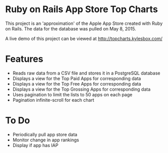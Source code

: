 # Ruby on Rails App Store Top Charts

This project is an 'approximation' of the Apple App Store created with Ruby on Rails. 
The data for the database was pulled on May 8, 2015.

A live demo of this project can be viewed at http://topcharts.kylesbox.com/

# Features
- Reads raw data from a CSV file and stores it in a PostgreSQL database
- Displays a view for the Top Paid Apps for corresponding data
- Displays a view for the Top Free Apps for corresponding data
- Displays a view for the Top Grossing Apps for corresponding data
- Uses pagination to limit the lists to 50 apps on each page
- Pagination infinite-scroll for each chart

# To Do
- Periodically pull app store data
- Monitor change in app rankings
- Display if app has IAP
